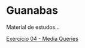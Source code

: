 # Guanabas
 Material de estudos...

 <a href="html-css/media kiwis/mq04/index.html">Exercício 04 - Media Queries</a>
